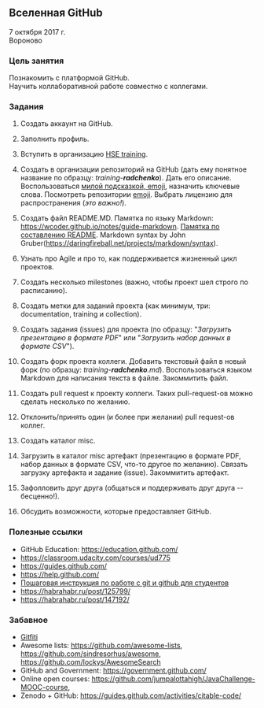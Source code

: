 ## Вселенная GitHub
7 октября 2017 г.       
Вороново      

### Цель занятия
Познакомить с платформой GitHub.      
Научить коллаборативной работе совместно с коллегами.      

### Задания
1. Создать аккаунт на GitHub.       
2. Заполнить профиль. 
3. Вступить в организацию [HSE training](https://github.com/HSEtraining).
4. Создать в организации репозиторий на GitHub (дать ему понятное название по образцу: *training-**radchenko***). Дать его описание. Воспользоваться [милой подсказкой, emoji](https://www.webpagefx.com/tools/emoji-cheat-sheet/), назначить ключевые слова. Посмотреть репозитории [emoji](https://github.com/showcases/emoji). Выбрать лицензию для распространения (*это важно!*).  
5. Создать файл README.MD. Памятка по языку Markdown: https://wcoder.github.io/notes/guide-markdown. [Памятка по составлению README](https://guides.github.com/features/wikis/). Markdown syntax by John Gruber(https://daringfireball.net/projects/markdown/syntax). 
6. Узнать про Agile и про то, как поддерживается жизненный цикл проектов.
7. Создать несколько milestones (важно, чтобы проект шел строго по расписанию). 
8. Создать метки для заданий проекта (как минимум, три: documentation, training и collection).
9. Создать задания (issues) для проекта (по образцу: "*Загрузить презентацию в формате PDF*" или "*Загрузить набор данных в формате CSV*").
10. Создать форк проекта коллеги.
Добавить текстовый файл в новый форк (по образцу: *training-**radchenko**.md*). Воспользоваться языком Markdown для написания текста в файле. Закоммитить файл.
11. Создать pull request к проекту коллеги. Таких pull-request-ов можно сделать несколько по желанию.     
12. Отклонить/принять один (и более при желании) pull request-ов коллег.          

13. Создать каталог misc. 
14. Загрузить в каталог misc артефакт (презентацию в формате PDF, набор данных в формате CSV, что-то другое по желанию).
Связать загрузку артефакта и задание (issue).
Закоммитить артефакт.

15. Зафолловить друг друга (общаться и поддерживать друг друга -- бесценно!).  
16. Обсудить возможности, которые предоставляет GitHub.


### Полезные ссылки
* GitHub Education: https://education.github.com/       
* https://classroom.udacity.com/courses/ud775          
* https://guides.github.com/       
* https://help.github.com/      
* [Пошаговая инструкция по работе с git и github для студентов](https://github.com/andreiled/mipt-cs-4sem/wiki/%D0%9F%D0%BE%D1%88%D0%B0%D0%B3%D0%BE%D0%B2%D0%B0%D1%8F-%D0%B8%D0%BD%D1%81%D1%82%D1%80%D1%83%D0%BA%D1%86%D0%B8%D1%8F-%D0%BF%D0%BE-%D1%80%D0%B0%D0%B1%D0%BE%D1%82%D0%B5-%D1%81-git-%D0%B8-github-%D0%B4%D0%BB%D1%8F-%D1%81%D1%82%D1%83%D0%B4%D0%B5%D0%BD%D1%82%D0%BE%D0%B2)
* https://habrahabr.ru/post/125799/      
* https://habrahabr.ru/post/147192/   

### Забавное
* [Gitfiti](https://github.com/gelstudios/gitfiti)
* Awesome lists: https://github.com/awesome-lists, https://github.com/sindresorhus/awesome, https://github.com/lockys/AwesomeSearch
* GitHub and Government: https://government.github.com/
* Online open courses: https://github.com/jumpalottahigh/JavaChallenge-MOOC-course, 
* Zenodo + GitHub: https://guides.github.com/activities/citable-code/
